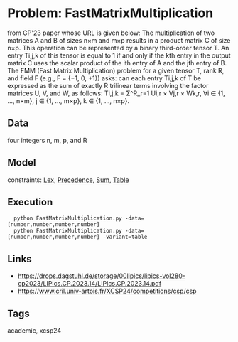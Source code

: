 # Problem: FastMatrixMultiplication

from CP'23 paper whose URL is given below:
    The multiplication of two matrices A and B of sizes n×m and m×p results in a product matrix C of size n×p.
    This operation can be represented by a binary third-order tensor T.
    An entry Ti,j,k of this tensor is equal to 1 if and only if the kth entry in the output matrix C uses the scalar product of the ith entry of A and the jth entry of B.
    The FMM (Fast Matrix Multiplication) problem for a given tensor T, rank R, and field F (e.g., F = {−1, 0, +1}) asks:
    can each entry Ti,j,k of T be expressed as the sum of exactly R trilinear terms involving the factor matrices U, V, and W, as follows:
    Ti,j,k = Σ^R_r=1 Ui,r × Vj,r × Wk,r, ∀i ∈ {1, ..., n×m}, j ∈ {1, ..., m×p}, k ∈ {1, ..., n×p}.

## Data
  four integers n, m, p, and R

## Model
  constraints: [Lex](https://pycsp.org/documentation/constraints/Lex), [Precedence](https://pycsp.org/documentation/constraints/Precedence), [Sum](https://pycsp.org/documentation/constraints/Sum), [Table](https://pycsp.org/documentation/constraints/Table)

## Execution
```
  python FastMatrixMultiplication.py -data=[number,number,number,number]
  python FastMatrixMultiplication.py -data=[number,number,number,number] -variant=table
```

## Links
  - https://drops.dagstuhl.de/storage/00lipics/lipics-vol280-cp2023/LIPIcs.CP.2023.14/LIPIcs.CP.2023.14.pdf
  - https://www.cril.univ-artois.fr/XCSP24/competitions/csp/csp

## Tags
  academic, xcsp24
